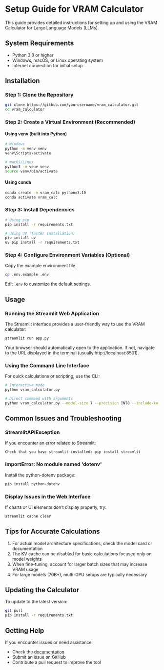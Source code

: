 # Setup Guide for VRAM Calculator

This guide provides detailed instructions for setting up and using the VRAM Calculator for Large Language Models (LLMs).

## System Requirements

- Python 3.8 or higher
- Windows, macOS, or Linux operating system
- Internet connection for initial setup

## Installation

### Step 1: Clone the Repository

```bash
git clone https://github.com/yourusername/vram_calculator.git
cd vram_calculator
```

### Step 2: Create a Virtual Environment (Recommended)

#### Using venv (built into Python)

```bash
# Windows
python -m venv venv
venv\Scripts\activate

# macOS/Linux
python3 -m venv venv
source venv/bin/activate
```

#### Using conda

```bash
conda create -n vram_calc python=3.10
conda activate vram_calc
```

### Step 3: Install Dependencies

```bash
# Using pip
pip install -r requirements.txt

# Using UV (faster installation)
pip install uv
uv pip install -r requirements.txt
```

### Step 4: Configure Environment Variables (Optional)

Copy the example environment file:

```bash
cp .env.example .env
```

Edit `.env` to customize the default settings.

## Usage

### Running the Streamlit Web Application

The Streamlit interface provides a user-friendly way to use the VRAM calculator:

```bash
streamlit run app.py
```

Your browser should automatically open to the application. If not, navigate to the URL displayed in the terminal (usually http://localhost:8501).

### Using the Command Line Interface

For quick calculations or scripting, use the CLI:

```bash
# Interactive mode
python vram_calculator.py

# Direct command with arguments
python vram_calculator.py --model-size 7 --precision INT8 --include-kv-cache --context-length 4096 --use-case inference
```

## Common Issues and Troubleshooting

### StreamlitAPIException

If you encounter an error related to Streamlit:

```
Check that you have streamlit installed: pip install streamlit
```

### ImportError: No module named 'dotenv'

Install the python-dotenv package:

```bash
pip install python-dotenv
```

### Display Issues in the Web Interface

If charts or UI elements don't display properly, try:

```bash
streamlit cache clear
```

## Tips for Accurate Calculations

1. For actual model architecture specifications, check the model card or documentation
2. The KV cache can be disabled for basic calculations focused only on model weights
3. When fine-tuning, account for larger batch sizes that may increase VRAM usage
4. For large models (70B+), multi-GPU setups are typically necessary

## Updating the Calculator

To update to the latest version:

```bash
git pull
pip install -r requirements.txt
```

## Getting Help

If you encounter issues or need assistance:
- Check the [documentation](doc.md)
- Submit an issue on GitHub
- Contribute a pull request to improve the tool 